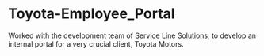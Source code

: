 # Toyota-Employee_Portal
Worked with the development team of Service Line Solutions, to develop an internal portal for a very crucial client, Toyota Motors.
